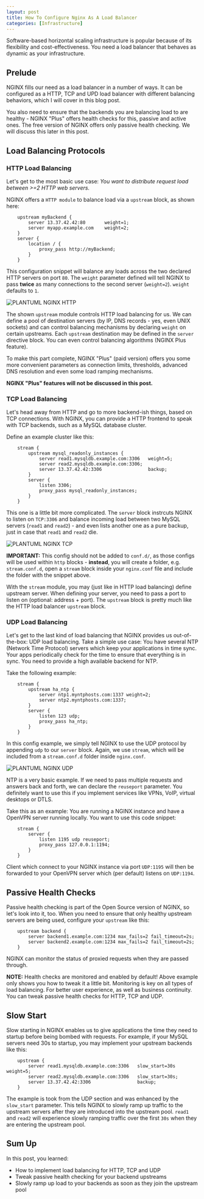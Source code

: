 ```yaml
---
layout: post
title: How To Configure Nginx As A Load Balancer
categories: [Infrastructure]
---
```


Software-based horizontal scaling infrastructure is popular because of its flexibility and cost-effectiveness. You need a load balancer that behaves as dynamic as your infrastructure.

## Prelude

NGINX fills our need as a load balancer in a number of ways. It can be configured as a HTTP, TCP and UPD load balancer with different balancing behaviors, which I will cover in this blog post.

You also need to ensure that the backends you are balancing load to are healthy - NGINX "Plus" offers health checks for this, passive and active ones. The free version of NGINX offers only passive health checking. We will discuss this later in this post.

## Load Balancing Protocols

### HTTP Load Balancing

Let's get to the most basic use case: _You want to distribute request load between >=2 HTTP web servers._

NGINX offers a `HTTP module` to balance load via a `upstream` block, as shown here:

```nginx
    upstream myBackend {
        server 13.37.42.42:80       weight=1;
        server myapp.example.com    weight=2;
    }
    server {
        location / {
            proxy_pass http://myBackend;
        }
    }
```

This configuration snippet will balance any loads across the two declared HTTP servers on port `80`. The `weight` parameter defined will tell NGINX to pass **twice** as many connections to the second server (`weight=2`). `weight` defaults to `1`.

![PLANTUML NGINX HTTP](https://www.plantuml.com/plantuml/svg/SoWkIImgoStCIybDBE3IYbREoKpFA4alIgsCLGWjJYtYqWAAbMTabgJ6AlYvU_f500M08a05gNcnLa05PK0rDidvAQbsN8R6UiRcUYP6G6HbOS1LdWeoojQGoqOV8cyDqLkPcfEJNuwkERSoiQ10BxKYCRSW9rKlEJyNfjy8IRz3QbuArAq0)

The shown `upstream` module controls HTTP load balancing for us. We can define a pool of destination servers (by IP, DNS records - yes, even UNIX sockets) and can control balancing mechanisms by declaring `weight` on certain upstreams. Each `upstream` destination may be defined in the `server` directive block. You can even control balancing algorithms (NGINX Plus feature).

To make this part complete, NGINX "Plus" (paid version) offers you some more convenient parameters as connection limits, thresholds, advanced DNS resolution and even some load ramping mechanisms.

**NGINX "Plus" features will not be discussed in this post.**

### TCP Load Balancing

Let's head away from HTTP and go to more backend-ish things, based on TCP connections. With NGINX, you can provide a HTTP frontend to speak with TCP backends, such as a MySQL database cluster.

Define an example cluster like this:

```nginx
    stream {
        upstream mysql_readonly_instances {
            server read1.mysqldb.example.com:3306   weight=5;
            server read2.mysqldb.example.com:3306;
            server 13.37.42.42:3306                 backup;
        }
        server {
            listen 3306;
            proxy_pass mysql_readonly_instances;
        }
    }
```

This one is a little bit more complicated. The `server` block instrcuts NGINX to listen on `TCP:3306` and balance incoming load between two MySQL servers (`read1` and `read2`) - and even lists another one as a pure backup, just in case that `read1` and `read2` die.

![PLANTUML NGINX TCP](https://www.plantuml.com/plantuml/svg/SoWkIImgoStCIybDBE3IYbREoKpFA4alIgsCLGWjJYtYqWAAbMTabgJ6AlYvU_f500M08a05gNcnLa05PK0rDidvAQbsN4MfYIc6UhcLnOKvAKbwgHM9kGKvgNh9-RbS8Su1LiR61cPSvQaWusrDkMpq8Ngi8UPLfkRav9UJRY2wEI27evjYQAndRAvdOWH443r9YSdPfGKA-NavbKZw7LBpKg3X0000)

**IMPORTANT:** This config should not be added to `conf.d/`, as those configs will be used within `http` blocks - **instead**, you will create a folder, e.g. `stream.conf.d`, open a `stream` block inside your `nginx.conf` file and include the folder with the snippet above.

With the `stream` module, you may (just like in HTTP load balancing) define upstream server. When defining your server, you need to pass a port to listen on (optional: address + port). The `upstream` block is pretty much like the HTTP load balancer `upstream` block.

### UDP Load Balancing

Let's get to the last kind of load balancing that NGINX provides us out-of-the-box: UDP load balancing. Take a simple use case: You have several NTP (Network Time Protocol) servers which keep your applications in time sync. Your apps periodically check for the time to ensure that everything is in sync. You need to provide a high available backend for NTP.

Take the following example:

```nginx
    stream {
        upstream ha_ntp {
            server ntp1.myntphosts.com:1337 weight=2;
            server ntp2.myntphosts.com:1337;
        }
        server {
            listen 123 udp;
            proxy_pass ha_ntp;
        }
    }
```

In this config example, we simply tell NGINX to use the UDP protocol by appending `udp` to our `server` block. Again, we use `stream`, which will be included from a `stream.conf.d` folder inside `nginx.conf`.

![PLANTUML NGINX UDP](https://www.plantuml.com/plantuml/svg/SoWkIImgoStCIybDBE3IYbREoKpFA4alIgsCLGWjJYtYqWAAbMTabgJ6AlYvU_f500M08a05gNcnLa05PK0rDidvAQbsN7ab1OPwkPL0AYE_kAHOBpa_bolK9S3AqDZOdAiy5MImhH6NZJv4jJN4fChKd9pySYn66U4q2c62GsfU2jJj0000)

NTP is a very basic example. If we need to pass multiple requests and answers back and forth, we can declare the `reuseport` parameter. You definitely want to use this if you implement services like VPNs, VoIP, virtual desktops or DTLS.

Take this as an example: You are running a NGINX instance and have a OpenVPN server running locally. You want to use this code snippet:

```nginx
    stream {
        server {
            listen 1195 udp reuseport;
            proxy_pass 127.0.0.1:1194;
        }
    }
```

Client which connect to your NGINX instance via port `UDP:1195` will then be forwarded to your OpenVPN server which (per default) listens on `UDP:1194`.

## Passive Health Checks

Passive health checking is part of the Open Source version of NGINX, so let's look into it, too. When you need to ensure that only healthy upstream servers are being used, configure your `upstream` like this:

```nginx
    upstream backend {
        server backend1.example.com:1234 max_fails=2 fail_timeout=2s;
        server backend2.example.com:1234 max_fails=2 fail_timeout=2s;
    }
```

NGINX can monitor the status of proxied requests when they are passed through.

**NOTE:** Health checks are monitored and enabled by default! Above example only shows you how to tweak it a little bit. Monitoring is key on all types of load balancing. For better user experience, as well as business continuity. You can tweak passive health checks for HTTP, TCP and UDP.

## Slow Start

Slow starting in NGINX enables us to give applications the time they need to startup before being bombed with requests. For example, if your MySQL servers need 30s to startup, you may implement your upstream backends like this:

```nginx
    upstream {
        server read1.mysqldb.example.com:3306   slow_start=30s weight=5;
        server read2.mysqldb.example.com:3306   slow_start=30s;
        server 13.37.42.42:3306                 backup;
    }
```

The example is took from the UDP section and was enhanced by the `slow_start` parameter. This tells NGINX to slowly ramp up traffic to the upstream servers after they are introduced into the upstream pool. `read1` and `read2` will experience slowly ramping traffic over the first `30s` when they are entering the upstream pool.

## Sum Up

In this post, you learned:

- How to implement load balancing for HTTP, TCP and UDP
- Tweak passive health checking for your backend upstreams
- Slowly ramp up load to your backends as soon as they join the upstream pool
